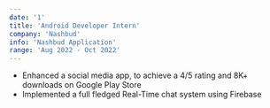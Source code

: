```yaml
---
date: '1'
title: 'Android Developer Intern'
company: 'Nashbud'
info: 'Nashbud Application'
range: 'Aug 2022 - Oct 2022'
---
```


- Enhanced a social media app, to achieve a 4/5 rating and 8K+ downloads on Google Play Store
- Implemented a full fledged Real-Time chat system using Firebase
